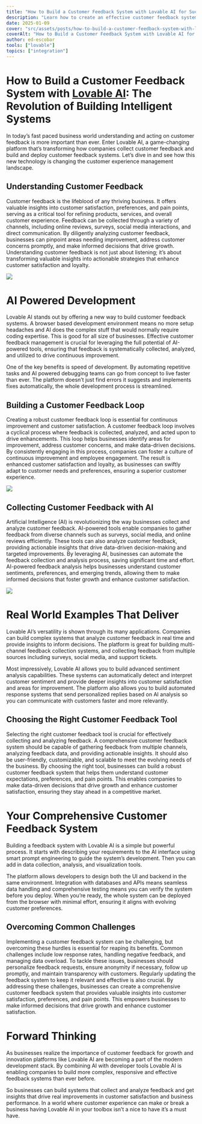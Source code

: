 ```yaml
---
title: "How to Build a Customer Feedback System with Lovable AI for Success"
description: "Learn how to create an effective customer feedback system with Lovable AI to enhance engagement and drive success. Read the article for practical insights."
date: 2025-01-09
cover: "src/assets/posts/how-to-build-a-customer-feedback-system-with-lovable-ai.png"
coverAlt: "How to Build a Customer Feedback System with Lovable AI for Success"
author: ed-escobar
tools: ["lovable"]
topics: ["integration"]
---
```


# How to Build a Customer Feedback System with [Lovable AI](https://lovable.dev/): The Revolution of Building Intelligent Systems

In today’s fast paced business world understanding and acting on customer feedback is more important than ever. Enter Lovable AI, a game-changing platform that’s transforming how companies collect customer feedback and build and deploy customer feedback systems. Let’s dive in and see how this new technology is changing the customer experience management landscape.

## Understanding Customer Feedback

Customer feedback is the lifeblood of any thriving business. It offers valuable insights into customer satisfaction, preferences, and pain points, serving as a critical tool for refining products, services, and overall customer experience. Feedback can be collected through a variety of channels, including online reviews, surveys, social media interactions, and direct communication. By diligently analyzing customer feedback, businesses can pinpoint areas needing improvement, address customer concerns promptly, and make informed decisions that drive growth. Understanding customer feedback is not just about listening; it’s about transforming valuable insights into actionable strategies that enhance customer satisfaction and loyalty.

![](https://images.surferseo.art/0f406bdc-b023-40af-aa13-9f75b73c212c.png)

# AI Powered Development

Lovable AI stands out by offering a new way to build customer feedback systems. A browser based development environment means no more setup headaches and AI does the complex stuff that would normally require coding expertise. This is good for all size of businesses. Effective customer feedback management is crucial for leveraging the full potential of AI-powered tools, ensuring that feedback is systematically collected, analyzed, and utilized to drive continuous improvement.

One of the key benefits is speed of development. By automating repetitive tasks and AI powered debugging teams can go from concept to live faster than ever. The platform doesn’t just find errors it suggests and implements fixes automatically, the whole development process is streamlined.

## Building a Customer Feedback Loop

Creating a robust customer feedback loop is essential for continuous improvement and customer satisfaction. A customer feedback loop involves a cyclical process where feedback is collected, analyzed, and acted upon to drive enhancements. This loop helps businesses identify areas for improvement, address customer concerns, and make data-driven decisions. By consistently engaging in this process, companies can foster a culture of continuous improvement and employee engagement. The result is enhanced customer satisfaction and loyalty, as businesses can swiftly adapt to customer needs and preferences, ensuring a superior customer experience.

![](https://images.surferseo.art/361454e1-199f-43b5-8c95-0a6baafc0d6d.png)

## Collecting Customer Feedback with AI

Artificial Intelligence (AI) is revolutionizing the way businesses collect and analyze customer feedback. AI-powered tools enable companies to gather feedback from diverse channels such as surveys, social media, and online reviews efficiently. These tools can also analyze customer feedback, providing actionable insights that drive data-driven decision-making and targeted improvements. By leveraging AI, businesses can automate the feedback collection and analysis process, saving significant time and effort. AI-powered feedback analysis helps businesses understand customer sentiments, preferences, and emerging trends, allowing them to make informed decisions that foster growth and enhance customer satisfaction.

![](https://images.surferseo.art/47223e84-2cc2-47d0-955a-ed43cf35fdc7.png)

# Real World Examples That Deliver

Lovable AI’s versatility is shown through its many applications. Companies can build complex systems that analyze customer feedback in real time and provide insights to inform decisions. The platform is great for building multi-channel feedback collection systems, and collecting feedback from multiple sources including surveys, social media, and support tickets.

Most impressively, Lovable AI allows you to build advanced sentiment analysis capabilities. These systems can automatically detect and interpret customer sentiment and provide deeper insights into customer satisfaction and areas for improvement. The platform also allows you to build automated response systems that send personalized replies based on AI analysis so you can communicate with customers faster and more relevantly.

## Choosing the Right Customer Feedback Tool

Selecting the right customer feedback tool is crucial for effectively collecting and analyzing feedback. A comprehensive customer feedback system should be capable of gathering feedback from multiple channels, analyzing feedback data, and providing actionable insights. It should also be user-friendly, customizable, and scalable to meet the evolving needs of the business. By choosing the right tool, businesses can build a robust customer feedback system that helps them understand customer expectations, preferences, and pain points. This enables companies to make data-driven decisions that drive growth and enhance customer satisfaction, ensuring they stay ahead in a competitive market.

# Your Comprehensive Customer Feedback System

Building a feedback system with Lovable AI is a simple but powerful process. It starts with describing your requirements to the AI interface using smart prompt engineering to guide the system’s development. Then you can add in data collection, analysis, and visualization tools.

The platform allows developers to design both the UI and backend in the same environment. Integration with databases and APIs means seamless data handling and comprehensive testing means you can verify the system before you deploy. When you’re ready, the whole system can be deployed from the browser with minimal effort, ensuring it aligns with evolving customer preferences.

## Overcoming Common Challenges

Implementing a customer feedback system can be challenging, but overcoming these hurdles is essential for reaping its benefits. Common challenges include low response rates, handling negative feedback, and managing data overload. To tackle these issues, businesses should personalize feedback requests, ensure anonymity if necessary, follow up promptly, and maintain transparency with customers. Regularly updating the feedback system to keep it relevant and effective is also crucial. By addressing these challenges, businesses can create a comprehensive customer feedback system that provides valuable insights into customer satisfaction, preferences, and pain points. This empowers businesses to make informed decisions that drive growth and enhance customer satisfaction.

# Forward Thinking

As businesses realize the importance of customer feedback for growth and innovation platforms like Lovable AI are becoming a part of the modern development stack. By combining AI with developer tools Lovable AI is enabling companies to build more complex, responsive and effective feedback systems than ever before.

So businesses can build systems that collect and analyze feedback and get insights that drive real improvements in customer satisfaction and business performance. In a world where customer experience can make or break a business having Lovable AI in your toolbox isn’t a nice to have it’s a must have.
